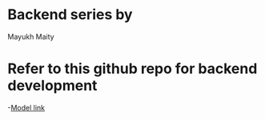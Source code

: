 # Backend series by 
Mayukh Maity
# Refer to this github repo for backend development

-[Model link](https://app.eraser.io/workspace/YtPqZ1VogxGy1jzIDkzj)
